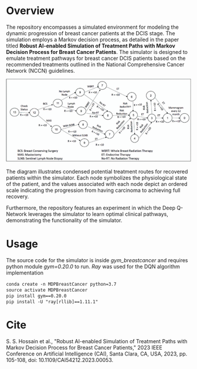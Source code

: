 # Overview

The repository encompasses a simulated environment for modeling the dynamic progression of breast cancer patients at the DCIS stage. The simulation employs a Markov decision process, as detailed in the paper titled **Robust AI-enabled Simulation of Treatment Paths with Markov Decision Process for Breast Cancer Patients**. The simulator is designed to emulate treatment pathways for breast cancer DCIS patients based on the recommended treatments outlined in the National Comprehensive Cancer Network (NCCN) guidelines.

![alt image](treatment_pathway.jpg "Clinical Pathway of Breast Cancer DCIS Patients")

The diagram illustrates condensed potential treatment routes for recovered patients within the simulator. Each node symbolizes the physiological state of the patient, and the values associated with each node depict an ordered scale indicating the progression from having carcinoma to achieving full recovery.

Furthermore, the repository features an experiment in which the Deep Q-Network leverages the simulator to learn optimal clinical pathways, demonstrating the functionality of the simulator.

# Usage

The source code for the simulator is inside *gym_breastcancer* and requires python module *gym=0.20.0* to run. *Ray* was used for the DQN algorithm implementation

    conda create -n MDPBreastCancer python=3.7
    source activate MDPBreastCancer
    pip install gym==0.20.0
    pip install -U "ray[rllib]==1.11.1"


# Cite

S. S. Hossain et al., "Robust AI-enabled Simulation of Treatment Paths with Markov Decision Process for Breast Cancer Patients," 2023 IEEE Conference on Artificial Intelligence (CAI), Santa Clara, CA, USA, 2023, pp. 105-108, doi: 10.1109/CAI54212.2023.00053.